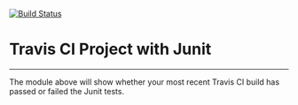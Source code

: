 [![Build Status](https://travis-ci.org/chc078/IntelliJIntroduction.svg?branch=master)](https://travis-ci.org/chc078/IntelliJIntroduction)
# Travis CI Project with Junit
----------
The module above will show whether your most recent Travis CI build has passed or failed the Junit tests.
